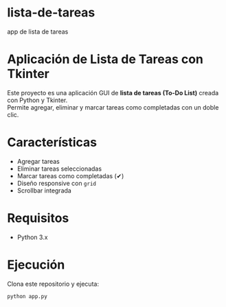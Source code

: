 # lista-de-tareas
app de lista de tareas
# Aplicación de Lista de Tareas con Tkinter

Este proyecto es una aplicación GUI de **lista de tareas (To-Do List)** creada con Python y Tkinter.  
Permite agregar, eliminar y marcar tareas como completadas con un doble clic.

# Características
- Agregar tareas
- Eliminar tareas seleccionadas
- Marcar tareas como completadas (✔)
- Diseño responsive con `grid`
- Scrollbar integrada

# Requisitos
- Python 3.x

# Ejecución
Clona este repositorio y ejecuta:

```bash
python app.py
